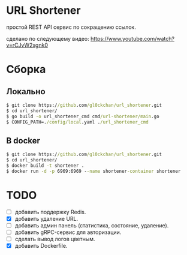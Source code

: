 # URL Shortener
простой REST API сервис по сокращению ссылок.

сделано по следующему видео: https://www.youtube.com/watch?v=rCJvW2xgnk0

# Сборка
## Локально
```cmd
$ git clone https://github.com/gl0ckchan/url_shortener.git
$ cd url_shortener/
$ go build -o url_shortener_cmd cmd/url-shortener/main.go 
$ CONFIG_PATH=./config/local.yaml ./url_shortener_cmd
```
## В docker
```cmd
$ git clone https://github.com/gl0ckchan/url_shortener.git
$ cd url_shortener/
$ docker build -t shortener .
$ docker run -d -p 6969:6969 --name shortener-container shortener
```

# TODO
- [ ] добавить поддержку Redis.
- [x] добавить удаление URL.
- [ ] добавить админ панель (статистика, состояние, удаление).
- [ ] добавить gRPC-сервис для авторизации.
- [ ] сделать вывод логов цветным. 
- [x] добавить Dockerfile.
